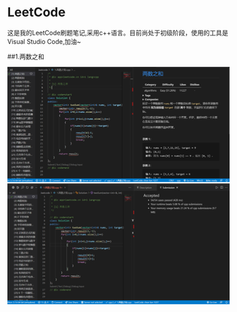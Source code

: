 # LeetCode
这是我的LeetCode刷题笔记,采用c++语言。目前尚处于初级阶段，使用的工具是Visual Studio Code,加油~

##1.两数之和


![image-20210530223300067](./images/image-20210530223300067.png)
![image-20210530223337550](./images/image-20210530223337550.png)

